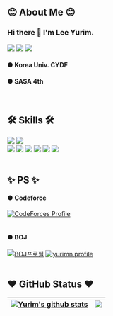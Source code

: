 ## 😊 About Me 😊
### Hi there 👋 I'm Lee Yurim.
<a href="mailto:leeyou6757@gmail.com" target="_blank"><img src="https://img.shields.io/badge/leeyou6757@gmail.com-EA4335?style=flat-square&logo=Gmail&logoColor=white"/></a>
<a href="https://www.instagram.com/yurimm_i/" target="_blank"><img src="https://img.shields.io/badge/instagram-E4405F?style=flat-square&logo=Instagram&logoColor=white"/></a>
<a href="https://www.kaggle.com/yurimn" target="_blank"><img src="https://img.shields.io/badge/kaggle-20BEFF?style=flat-square&logo=Kaggle&logoColor=white"/></a>
#### ● Korea Univ. CYDF
#### ● SASA 4th
<br/>

## 🛠️ Skills 🛠️
![](https://img.shields.io/badge/Framework-React-informational?style=flat&logo=react&color=61DAFB)
![](https://img.shields.io/badge/Framework-Flutter-informational?style=flat&logo=flutter&color=61DAFB)
</br>
![](https://img.shields.io/badge/Code-C++-informational?style=flat&logo=C++&color=00599C)
![](https://img.shields.io/badge/Code-JavaScript-informational?style=flat&logo=JavaScript&color=F7DF1E)
![](https://img.shields.io/badge/Code-dart-informational?style=flat&logo=dart&color=0175C2)
![](https://img.shields.io/badge/Code-TensorFlow-informational?style=flat&logo=TensorFlow&color=FF6F00)
![](https://img.shields.io/badge/Code-Python-informational?style=flat&logo=Python&color=3776AB)
![](https://img.shields.io/badge/Code-C-informational?style=flat&logo=C&color=A8B9CC)
</br></br>

## ✨ PS ✨
#### ● Codeforce 
[![CodeForces Profile](https://cf.leed.at?id=yurimmmmm)](https://codeforces.com/profile/yurimmmmm)
</br></br>
#### ● BOJ
[![BOJ프로필](http://mazassumnida.wtf/api/v2/generate_badge?boj=leeyou6757)](https://icpc.me/leeyou6757)
[![yurimn profile](http://mazandi.herokuapp.com/api?handle=leeyou6757)](https://solved.ac/leeyou6757)
</br></br>


## ❤️ GitHub Status ❤️

| <a href="https://github.com/yurimn/github-readme-stats"><img align="center" src="https://github-readme-stats.vercel.app/api?username=yurimn&show_icons=true&include_all_commits=true&theme=buefy&hide_border=true" alt="Yurim's github stats" /></a> | <a href="https://github.com/yurimn/github-readme-stats"><img align="center" src="https://github-readme-stats.vercel.app/api/top-langs/?username=yurimn&layout=compact&theme=buefy&hide_border=true" /></a> |
| ------------- | ------------- |




